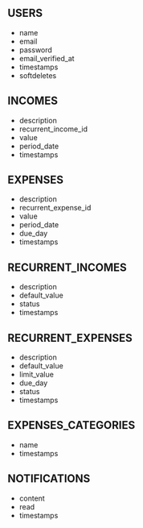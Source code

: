 ## **USERS**
- name
- email
- password
- email_verified_at
- timestamps
- softdeletes

## **INCOMES**
- description
- recurrent_income_id
- value
- period_date
- timestamps

## **EXPENSES**
- description
- recurrent_expense_id
- value
- period_date
- due_day
- timestamps

## **RECURRENT_INCOMES**
- description
- default_value
- status
- timestamps

## **RECURRENT_EXPENSES**
- description
- default_value
- limit_value
- due_day
- status
- timestamps

## **EXPENSES_CATEGORIES**
- name
- timestamps

## **NOTIFICATIONS**
- content
- read
- timestamps
